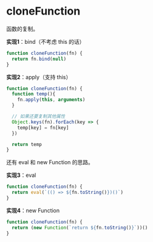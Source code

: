 # cloneFunction

函数的复制。

**实现1**：bind（不考虑 this 的话）

```js
function cloneFunction(fn) {
  return fn.bind(null)
}
```

**实现2**：apply（支持 this）

```js
function cloneFunction(fn) {
  function temp(){
    fn.apply(this, arguments)
  }

  // 如果还要复制其他属性
  Object.keys(fn).forEach(key => {
    temp[key] = fn[key]
  })

  return temp
}
```

还有 eval 和 new Function 的思路。

**实现3**：eval
```js
function cloneFunction(fn) {
  return eval(`(() => ${fn.toString()})()`)
}
```

**实现4**：new Function

```js
function cloneFunction(fn) {
  return (new Function(`return ${fn.toString()}`))()
}
```